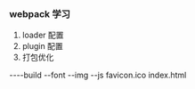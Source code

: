 ### webpack 学习

1. loader 配置
2. plugin 配置
3. 打包优化

----build
--font
--img
--js
favicon.ico
index.html
